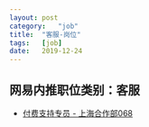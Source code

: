 ```yaml
---
layout:	post
category:	"job"
title:	"客服-岗位"
tags:	[job]
date:	2019-12-24
---
```

## 网易内推职位类别：客服
- [付费支持专员 - 上海合作部068](http://mobile.bole.netease.com/bole/boleDetail?id=18852&employeeId=346f03c3cda5f04c&key=all)
